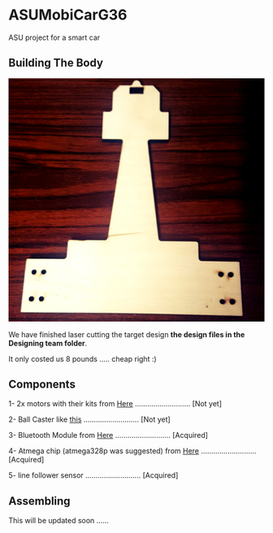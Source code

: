 # ASUMobiCarG36
ASU project for a smart car

## Building The Body

![alt text](https://github.com/MohamedAliRashad/ASUMobiCarG36/blob/master/Designing_Team/Target/20180301_035607.jpg)

We have finished laser cutting the target design **the design files in the Designing team folder**.

It only costed us 8 pounds ..... cheap right :)

## Components

1- 2x motors with their kits from [Here](https://store.fut-electronics.com/products/micro-metal-dc-motor-kit-motor-wheel-base) ........................... [Not yet]

2- Ball Caster like [this](https://www.robotshop.com/en/pololu-ball-caster-3-8-in-metal-ball.html) ........................... [Not yet]

3- Bluetooth Module from [Here](https://store.fut-electronics.com/products/serial-bluetooth-module-master-slave) ........................... [Acquired]

4- Atmega chip (atmega328p was suggested) from [Here](https://store.fut-electronics.com/products/atmega328-microcontroller-with-bootloader-for-uno) ........................... [Acquired]

5- line follower sensor ........................... [Acquired]

## Assembling

This will be updated soon ......
